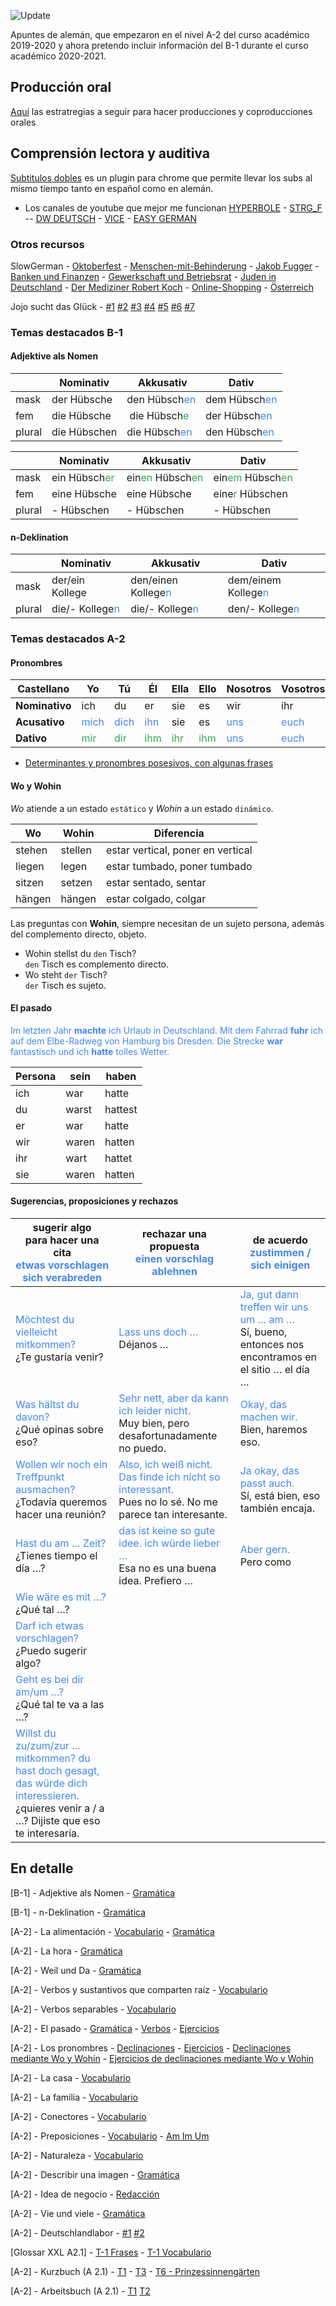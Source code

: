![Update](https://img.shields.io/github/last-commit/nicorl/Aleman?label=letztes%20Commit&style=for-the-badge)

Apuntes de alemán, que empezaron en el nivel A-2 del curso académico 2019-2020 y ahora pretendo incluir información del B-1 durante el curso académico 2020-2021.

## Producción oral

[Aquí](./oral/readme.md) las estratregias a seguir para hacer producciones y coproducciones orales

## Comprensión lectora y auditiva

[Subtitulos dobles](https://chrome.google.com/webstore/detail/youtube-dual-subtitles) es un plugin para chrome que permite llevar los subs al mismo tiempo tanto en español como en alemán.

* Los canales de youtube que mejor me funcionan [HYPERBOLE](https://www.youtube.com/c/hyperboleTV) - [STRG_F](https://www.youtube.com/channel/UCfa7jJFYnn3P5LdJXsFkrjw) -- [DW DEUTSCH](https://www.youtube.com/channel/UCMIgOXM2JEQ2Pv2d0_PVfcg) - [VICE](https://www.youtube.com/channel/UC-igmPWEsrFykyTWL36r3iQ) - [EASY GERMAN](https://www.youtube.com/channel/UCbxb2fqe9oNgglAoYqsYOtQ)

### Otros recursos 
SlowGerman - [Oktoberfest](./audios/SG-014-Oktoberfest.md) - [Menschen-mit-Behinderung](./audios/SG-200-Menschen-mit-Behinderung.md) - [Jakob Fugger](./audios/SG-199-Jakob-Fugger.md) - [Banken und Finanzen](./audios/SG-198-Banken-und-Finanzen-in-Deutschland.md) - [Gewerkschaft und Betriebsrat](./audios/SG-197-Gewerkschaft-und-Betriebsrat.md) - [Juden in Deutschland](./audios/SG-196-Juden-in-Deutschland.md) - [Der Mediziner Robert Koch](./audios/SG-195-Der-Mediziner-Robert-Koch.md) - [Online-Shopping](./audios/SG-192-Online-Shopping.md) - [Österreich](./audios/SG-204-Osterreich.md)

Jojo sucht das Glück - [#1](./audios/DW-1-Jojo.md) [#2](./audios/DW-2-Jojo.md) [#3](./audios/DW-3-Jojo.md) [#4](./audios/DW-4-Jojo.md) [#5](./audios/DW-5-Jojo.md) [#6](./audios/DW-6-Jojo.md) [#7](./audios/DW-7-Jojo.md)


### Temas destacados B-1

#### Adjektive als Nomen

|  | Nominativ | Akkusativ | Dativ | 
| ----- | ----- | ----- | ----- |
| mask | der Hübsche | den Hübsch<span style="color:#4287f5">en</span> | dem Hübsch<span style="color:#4287f5">en</span> |
| fem | die Hübsche | die Hübsch<span style="color:#32a852">e</span> | der Hübsch<span style="color:#4287f5">en</span> |
| plural | die Hübschen | die Hübsch<span style="color:#4287f5">en</span> | den Hübsch<span style="color:#4287f5">en</span> | 

|  | Nominativ | Akkusativ | Dativ | 
| ----- | ----- | ----- | ----- |
| mask | ein Hübsch<span style="color:#32a852">er</span> | ein<span style="color:#32a852">en</span>  Hübsch<span style="color:#32a852">en</span> | ein<span style="color:#32a852">em</span> Hübsch<span style="color:#32a852">en</span> |
| fem | eine Hübsche |eine Hübsche | eine<span style="color:#32a852">r</span> Hübschen |
| plural | - Hübschen | - Hübschen | - Hübschen | 

#### n-Deklination

|  | Nominativ | Akkusativ | Dativ | 
| ----- | ----- | ----- | ----- |
| mask | der/ein Kollege | den/einen Kollege<span style="color:#4287f5">n</span> | dem/einem Kollege<span style="color:#4287f5">n</span> |
| plural | die/- Kollege<span style="color:#4287f5">n</span>  | die/- Kollege<span style="color:#4287f5">n</span> | den/- Kollege<span style="color:#4287f5">n</span> | 

### Temas destacados A-2

#### Pronombres

| Castellano | Yo | Tú | Él | Ella | Ello | Nosotros | Vosotros | Ellos |
| ----- | ----- | ----- | ----- | ----- | ----- | ----- | ----- | ----- |
| **Nominativo** | ich | du | er | sie | es | wir | ihr | sie |
| **Acusativo** | <span style="color:#4287f5">mich</span> | <span style="color:#4287f5">dich</span> | <span style="color:#4287f5">ihn</span> | sie | es | <span style="color:#4287f5">uns</span> | <span style="color:#4287f5">euch</span> | sie |
| **Dativo** | <span style="color:#32a852">mir</span> | <span style="color:#32a852">dir</span> | <span style="color:#32a852">ihm</span> | <span style="color:#32a852">ihr</span> | <span style="color:#32a852">ihm</span> | <span style="color:#4287f5">uns</span> | <span style="color:#4287f5">euch</span> | <span style="color:#32a852">ihnen</span> |

* [Determinantes y pronombres posesivos, con algunas frases](./gramatica/det-y-pron--posesivos.md)

#### Wo y Wohin

*Wo* atiende a un estado `estático` y *Wohin* a un estado `dinámico`.

| Wo | Wohin | Diferencia |
| ----- | ----- |  ----- |
| stehen | stellen | estar vertical, poner en vertical |
| liegen | legen | estar tumbado, poner tumbado |
| sitzen | setzen | estar sentado, sentar |
| hängen | hängen | estar colgado, colgar |

Las preguntas con **Wohin**, siempre necesitan de un sujeto persona, además del complemento directo, objeto.

* Wohin stellst du `den` Tisch? <br>  `den` Tisch es complemento directo.
* Wo steht `der` Tisch? <br> `der` Tisch es sujeto.

#### El pasado

<span style="color:#4287f5"> Im letzten Jahr <b>machte</b> ich Urlaub in Deutschland. Mit dem Fahrrad <b>fuhr</b> ich auf dem Elbe-Radweg von Hamburg bis Dresden. Die Strecke <b>war</b> fantastisch und ich <b>hatte</b> tolles Wetter. </span>

| Persona | sein | haben |
| ----- | ----- | ---- |
| ich | war | hatte |
| du | warst | hattest |
| er | war | hatte |
| wir | waren | hatten |
| ihr | wart | hattet |
| sie | waren | hatten |

#### Sugerencias, proposiciones y rechazos

| sugerir algo <br> para hacer una cita <br> <span style="color:#4287f5">etwas vorschlagen <br> sich verabreden</span> | rechazar una propuesta <br> <span style="color:#4287f5">einen vorschlag ablehnen</span>  | de acuerdo <br> <span style="color:#4287f5">zustimmen / sich einigen</span> |
| ----- | ----- | ----- |
| <span style="color:#4287f5">Möchtest du vielleicht mitkommen?</span> <br> ¿Te gustaría venir? | <span style="color:#4287f5">Lass uns doch …</span> <br> Déjanos … | <span style="color:#4287f5">Ja, gut dann treffen wir uns um … am … </span><br> Sí, bueno, entonces nos encontramos en el sitio … el día …   |
| <span style="color:#4287f5">Was hältst du davon?</span> <br> ¿Qué opinas sobre eso?  | <span style="color:#4287f5">Sehr nett, aber da kann ich leider nicht.</span> <br> Muy bien, pero desafortunadamente no puedo.  | <span style="color:#4287f5">Okay, das machen wir.</span> <br> Bien, haremos eso.  |
| <span style="color:#4287f5">Wollen wir noch ein Treffpunkt ausmachen?</span> <br>  ¿Todavía queremos hacer una reunión? | <span style="color:#4287f5">Also, ich weiß nicht. Das finde ich nicht so interessant.</span> <br> Pues no lo sé. No me parece tan interesante.  | <span style="color:#4287f5">Ja okay, das passt auch.</span> <br> Sí, está bien, eso también encaja. |
| <span style="color:#4287f5">Hast du am … Zeit?</span> <br> ¿Tienes tiempo el día …? | <span style="color:#4287f5">das ist keine so gute idee. ich würde lieber …</span> <br> Esa no es una buena idea. Prefiero … | <span style="color:#4287f5">Aber gern.</span> <br> Pero como |
| <span style="color:#4287f5">Wie wäre es mit …?</span> <br> ¿Qué tal …?  | | |
| <span style="color:#4287f5">Darf ich etwas vorschlagen?</span> <br> ¿Puedo sugerir algo?  | | |
| <span style="color:#4287f5">Geht es bei dir am/um …?</span> <br> ¿Qué tal te va a las …? | | |
| <span style="color:#4287f5">Willst du zu/zum/zur … mitkommen? du hast doch gesagt, das würde dich interessieren.</span> <br> ¿quieres venir a / a …? Dijiste que eso te interesaría.  | | |



## En detalle

[B-1] - Adjektive als Nomen - [Gramática](./gramatica/B1-Adjektive-als-Nomen.md)

[B-1] - n-Deklination - [Gramática](./gramatica/n-Deklination.md)

[A-2] - La alimentación - [Vocabulario](./vocabulario/alimentacion.md) - [Gramática](./gramatica/alimentacion.md)

[A-2] - La hora - [Gramática](./gramatica/lahora.md)

[A-2] - Weil und Da - [Gramática](./gramatica/weilundda.md)

[A-2] - Verbos y sustantivos que comparten raíz - [Vocabulario](./vocabulario/verbos-sustantivos.md)

[A-2] - Verbos separables - [Vocabulario](./vocabulario/trennbare-verben.md)

[A-2] - El pasado - [Gramática](./gramatica/pasado.md) - [Verbos](./vocabulario/verbos-pasado.md) - [Ejercicios](./ejercicios/pasado.md)

[A-2] - Los pronombres - [Declinaciones](./gramatica/declinaciones-pronombres.md) - [Ejercicios](./ejercicios/pronombres.md) - [Declinaciones mediante Wo y Wohin](./gramatica/wo-und-wohin.md) - [Ejercicios de declinaciones mediante Wo y Wohin](./ejercicios/describir-habitacion.md)

[A-2] - La casa - [Vocabulario](./vocabulario/casa.md)

[A-2] - La familia - [Vocabulario](./vocabulario/familia.md)

[A-2] - Conectores - [Vocabulario](./vocabulario/conectores.md)

[A-2] - Preposiciones - [Vocabulario](./vocabulario/Preposiciones.md) - [Am Im Um](./gramatica/preposiciones-am-im-um.md)

[A-2] - Naturaleza - [Vocabulario](./vocabulario/naturaleza.md)

[A-2] - Describir una imagen - [Gramática](./gramatica/Bildbeschreibung.md)

[A-2] - Idea de negocio - [Redacción](./ejercicios/Geschaftidee.md)

[A-2] - Vie und viele - [Gramática](./gramatica/Viel-und-viele.md)

[A-2] - Deutschlandlabor - [#1](./audios/Deutschlandlabor01.md) [#2](./audios/Deutschlandlabor02.md)

[Glossar XXL A2.1] - [T-1 Frases](./Glossar/Frases-T1.md) - [T-1 Vocabulario](./Glossar/Vocabulario-T1.md)

[A-2] - Kurzbuch (A 2.1) - [T1](./Kurzbuch/T1-P12-Ej8.md) - [T3](./Kurzbuch/T3.md) - [T6 - Prinzessinnengärten](./Kurzbuch/T6.md)

[A-2] - Arbeitsbuch (A 2.1)  - [T1](./Arbeitsbuch/Tema-1.md) [T2](./Arbeitsbuch/Tema-2.md)

